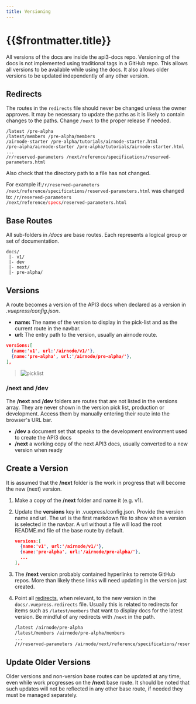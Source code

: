 ```yaml
---
title: Versioning
---
```


# {{$frontmatter.title}}

<TocHeader />
<TOC class="table-of-contents" :include-level="[2,3]" />

All versions of the docs are inside the api3-docs repo. Versioning of the docs is not implemented using traditional tags in a GitHub repo. This allows all versions to be available while using the docs. It also allows older versions to be updated independently of any other version.

## Redirects

The routes in the `redirects` file should never be changed unless the owner approves. 
It may be necessary to update the paths as it is likely to contain changes to the paths. Change `/next` to the proper release if needed.

```
/latest /pre-alpha
/latest/members /pre-alpha/members
/airnode-starter /pre-alpha/tutorials/airnode-starter.html
/pre-alpha/airnode-starter /pre-alpha/tutorials/airnode-starter.html
...
/r/reserved-parameters /next/reference/specifications/reserved-parameters.html
```

Also check that the directory path to a file has not changed.

For example if:<code>/r/reserved-parameters /next/reference/specifications/reserved-parameters.html</code>
was changed to:
<code>/r/reserved-parameters /next/reference/<span style="color:red;">specs</span>/reserved-parameters.html</code>

## Base Routes

All sub-folders in _/docs_ are base routes. Each represents a logical group or set of documentation.

```text
docs/
 |- v1/
 |- dev
 |- next/
 |- pre-alpha/
```

## Versions

A route becomes a version of the API3 docs when declared as a version in _.vuepress/config.json_.

- **name:** The name of the version to display in the pick-list and as the current route in the navbar.
- **url:** The entry path to the version, usually an airnode route.

```json
versions:[
  {name:'v1', url:'/airnode/v1/'},
  {name:'pre-alpha', url:'/airnode/pre-alpha/'},
],
```
  > ![picklist](./assets/img/version-picklist2.png)

### /next and /dev

The **/next** and **/dev** folders are routes that are not listed in the versions array. They are never shown in the version pick list, production or development. Access them by manually entering their route into the browser's URL bar.

- **/dev** a document set that speaks to the development environment used to create the API3 docs
- **/next** a working copy of the next API3 docs, usually converted to a new version when ready

## Create a Version

It is assumed that the **/next** folder is the work in progress that will become the new (next) version.

1. Make a copy of the **/next** folder and name it (e.g. v1).

2. Update the **versions** key in .vuepress/config.json. Provide the version name and url. The url is the first markdown file to show when a version is selected in the navbar. A url without a file will load the root README.md file of the base route by default.

    ```json
    versions:[
      {name:'v1', url:'/airnode/v1/'},
      {name:'pre-alpha', url:'/airnode/pre-alpha/'},
      ...
    ],
    ```

3. The **/next** version probably contained hyperlinks to remote GitHub repos. More than likely these links will need updating in the version just created.

4. Point all [redirects](versioning.md#redirects), when relevant, to the new version in the `docs/.vuepress.redirects` file. Usually this is related to redirects for items such as `/latest/members` that want to display docs for the latest version. Be mindful of any redirects with `/next` in the path.

    ```bash
    /latest /airnode/pre-alpha
    /latest/members /airnode/pre-alpha/members
    ...
    /r/reserved-parameters /airnode/next/reference/specifications/reserved-parameters.html
    ```

## Update Older Versions

Older versions and non-version base routes can be updated at any time, even while work progresses on the **/next** base route. It should be noted that such updates will not be reflected in any other base route, if needed they must be managed separately.
